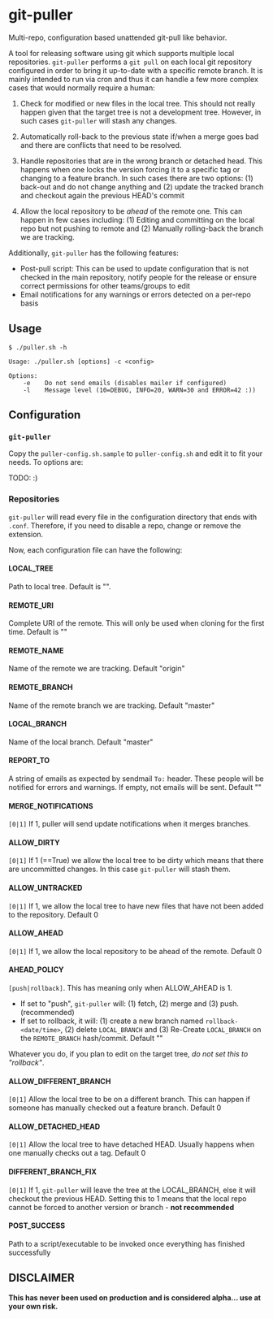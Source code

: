 # git-puller

Multi-repo, configuration based unattended git-pull like behavior.

A tool for releasing software using git which supports multiple local 
repositories. `git-puller` performs a `git pull` on
each local git repository configured in order to bring it up-to-date with a 
specific remote branch. It is mainly intended to run via cron and thus it can
handle a few more complex cases that would normally require a human:

1.  Check for modified or new files in the local tree. This should not really 
    happen given that the target tree is not a development tree. However, in 
    such cases `git-puller` will stash any changes.
    
1.  Automatically roll-back to the previous state if/when a merge goes bad
    and there are conflicts that need to be resolved.
    
1.  Handle repositories that are in the wrong branch or detached head. This
    happens when one locks the version forcing it to a specific tag
    or changing to a feature branch. In such cases there are two options: (1)
    back-out and do not change anything and (2) update the tracked branch and 
    checkout again the previous HEAD's commit

1.  Allow the local repository to be *ahead* of the remote one. This can happen
    in few cases including: (1) Editing and committing on the local repo but not
    pushing to remote and (2) Manually rolling-back the branch we are tracking.
    
Additionally, `git-puller` has the following features:

-   Post-pull script: This can be used to update configuration that is not checked
    in the main repository, notify people for the release or ensure correct
    permissions for other teams/groups to edit
-   Email notifications for any warnings or errors detected on a per-repo basis


## Usage ##

    $ ./puller.sh -h

    Usage: ./puller.sh [options] -c <config>

    Options:
        -e    Do not send emails (disables mailer if configured)
        -l    Message level (10=DEBUG, INFO=20, WARN=30 and ERROR=42 :))



## Configuration  ##

### `git-puller` ###

Copy the `puller-config.sh.sample` to `puller-config.sh` and edit it to fit your needs. To options are:

TODO: :)

### Repositories ###

`git-puller` will read every file in the configuration directory that ends with
`.conf`. Therefore, if you need to disable a repo, change or remove the extension.

Now, each configuration file can have the following:

#### LOCAL_TREE

Path to local tree. Default is "".

#### REMOTE_URI

Complete URI of the remote. This will only be used when cloning for the first time. Default is ""

#### REMOTE_NAME

Name of the remote we are tracking. Default "origin"

#### REMOTE_BRANCH

Name of the remote branch we are tracking. Default "master"

#### LOCAL_BRANCH

Name of the local branch. Default "master"

#### REPORT_TO

A string of emails as expected by sendmail `To:` header. These people will be
notified for errors and warnings. If empty, not emails will be sent. Default ""

#### MERGE_NOTIFICATIONS

`[0|1]` If 1, puller will send update notifications when it merges branches.

#### ALLOW_DIRTY

`[0|1]` If 1 (==True) we allow the local tree to be dirty which means that there are uncommitted
changes. In this case `git-puller` will stash them.

#### ALLOW_UNTRACKED

`[0|1]` If 1, we allow the local tree to have new files that have not been added to the
repository. Default 0

#### ALLOW_AHEAD

`[0|1]` If 1, we allow the local repository to be ahead of the remote. Default 0

#### AHEAD_POLICY

`[push|rollback]`. This has meaning only when ALLOW_AHEAD is 1. 

- If set to "push", `git-puller` will: (1) fetch, (2) merge and (3) push. (recommended)
- If set to rollback, it will: (1) create a new branch named `rollback-<date/time>`,
     (2) delete `LOCAL_BRANCH` and (3) Re-Create `LOCAL_BRANCH` on the `REMOTE_BRANCH` hash/commit. Default ""

Whatever you do, if you plan to edit on the target tree, *do not set this to "rollback"*.


#### ALLOW_DIFFERENT_BRANCH

`[0|1]` Allow the local tree to be on a different branch. This can happen if someone 
has manually checked out a feature branch. Default 0

#### ALLOW_DETACHED_HEAD

`[0|1]` Allow the local tree to have detached HEAD. Usually happens when one manually 
checks out a tag. Default 0

#### DIFFERENT_BRANCH_FIX

`[0|1]` If 1, `git-puller` will leave the tree at the LOCAL_BRANCH, else it will checkout the previous HEAD.
Setting this to 1 means that the local repo cannot be forced to another version or branch - **not recommended**

#### POST_SUCCESS

Path to a script/executable to be invoked once everything has finished successfully

## DISCLAIMER ##

**This has never been used on production and is considered alpha... use at your own risk.**
